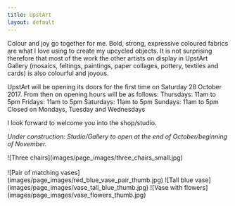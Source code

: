 ```yaml
---
title: UpstArt
layout: default
---
```


Colour and joy go together for me. Bold, strong, expressive coloured fabrics are what I love using to create my upcycled objects. It is not surprising therefore that most of the work the other artists on display in UpstArt Gallery (mosaics, feltings, paintings, paper collages, pottery, textiles and cards) is also colourful and joyous.

UpstArt will be opening its doors for the first time on Saturday 28 October 2017. From then on opening hours will be as follows:
Thursdays: 11am to 5pm
Fridays:   11am to 5pm
Saturdays: 11am to 5pm
Sundays:   11am to 5pm
Closed on Mondays, Tuesday and Wednesdays

I look forward to welcome you into the shop/studio.













*Under construction: Studio/Gallery to open at the end of October/beginning of November.*

<div class="thumbgrid" markdown="1">
![Three chairs](images/page_images/three_chairs_small.jpg)
</div>

<br>

<div class="thumbgrid" markdown="1">
![Pair of matching vases](images/page_images/red_blue_vase_pair_thumb.jpg)
![Tall blue vase](images/page_images/vase_tall_blue_thumb.jpg)
![Vase with flowers](images/page_images/vase_flowers_thumb.jpg)
</div>

